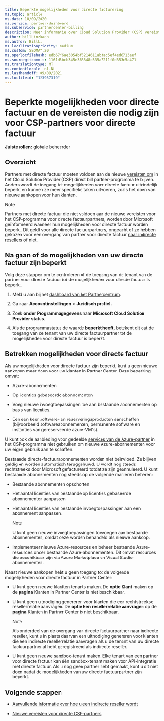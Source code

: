 ```yaml
---
title: Beperkte mogelijkheden voor directe facturering
ms.topic: article
ms.date: 10/09/2020
ms.service: partner-dashboard
ms.subservice: partnercenter-billing
description: Meer informatie over Cloud Solution Provider (CSP) vereisten voor directe factuurpartners en wat u kunt doen om te voorkomen dat mogelijkheden worden beperkt. Ontdek of uw mogelijkheden zijn beperkt.
author: billLinzbach
ms.author: BillLi
ms.localizationpriority: medium
ms.custom: SEOMAY.20
ms.openlocfilehash: edb67f6ae3054bf5214611ab3ac5ef4ed6713aef
ms.sourcegitcommit: 1161d5bcb345e368348c535a7211f0d353c5a471
ms.translationtype: MT
ms.contentlocale: nl-NL
ms.lasthandoff: 09/09/2021
ms.locfileid: "123957319"
---
```

# <a name="restricted-direct-bill-capabilities-and-the-requirements-needed-for-csp-direct-bill-partners"></a>Beperkte mogelijkheden voor directe factuur en de vereisten die nodig zijn voor CSP-partners voor directe factuur

**Juiste rollen:** globale beheerder

## <a name="overview"></a>Overzicht

Partners met directe factuur moeten voldoen aan de nieuwe [vereisten om](direct-partner-new-requirements.md) in het Cloud Solution Provider (CSP) direct bill partner-programma te blijven. Anders wordt de toegang tot mogelijkheden voor directe factuur uiteindelijk beperkt en kunnen ze meer specifieke taken uitvoeren, zoals het doen van nieuwe aankopen voor hun klanten.

> [!Note]
> Partners met directe factuur die niet voldoen aan de nieuwe vereisten voor het CSP-programma voor directe factuurpartners, worden door Microsoft geïnformeerd wanneer hun mogelijkheden voor directe factuur worden beperkt. Dit geldt voor alle directe factuurpartners, ongeacht of ze hebben gekozen voor een overgang van partner voor directe factuur [naar indirecte resellers](transition-direct-to-indirect.md) of niet.  

## <a name="how-to-tell-if-your-direct-bill-capabilities-has-been-restricted"></a>Na gaan of de mogelijkheden van uw directe factuur zijn beperkt

Volg deze stappen om te controleren of de toegang van de tenant van de partner voor directe factuur tot de mogelijkheden voor directe factuur is beperkt.

1. Meld u aan bij het [dashboard van het Partnercentrum](https://partner.microsoft.com/dashboard).

2. Ga naar **Accountinstellingen**  >  **Juridisch profiel.**

3. Zoek **onder Programmagegevens** naar **Microsoft Cloud Solution Provider status**.

4. Als de programmastatus de waarde **beperkt heeft,** betekent dit dat de toegang van de tenant van uw directe factuurpartner tot de mogelijkheden voor directe factuur is beperkt.

## <a name="affected-direct-bill-capabilities"></a>Betrokken mogelijkheden voor directe factuur

Als uw mogelijkheden voor directe factuur zijn beperkt, kunt u geen nieuwe aankopen meer doen voor uw klanten in Partner Center. Deze beperking omvat:

- Azure-abonnementen

- Op licenties gebaseerde abonnementen

- Voeg nieuwe invoegtoepassingen toe aan bestaande abonnementen op basis van licenties.

- Een een keer software- en reserveringsproducten aanschaffen (bijvoorbeeld softwareabonnementen, permanente software en instanties van gereserveerde azure-VM's).

U kunt ook de aanbieding voor gedeelde [services van de Azure-partner](shared-services.md) in het CSP-programma niet gebruiken om nieuwe Azure-abonnementen voor uw eigen gebruik aan te schaffen.

Bestaande directe-factuurabonnementen worden niet beïnvloed. Ze blijven geldig en worden automatisch teruggehuwd. U wordt nog steeds rechtstreeks door Microsoft gefactureerd totdat ze zijn geannuleerd. U kunt bestaande abonnementen nog steeds op de volgende manieren beheren:

- Bestaande abonnementen opschorten

- Het aantal licenties van bestaande op licenties gebaseerde abonnementen aanpassen

- Het aantal licenties van bestaande invoegtoepassingen aan een abonnement aanpassen. 

    >[!Note]
    >U kunt geen nieuwe invoegtoepassingen toevoegen aan bestaande abonnementen, omdat deze worden behandeld als nieuwe aankoop.

- Implementeer nieuwe Azure-resources en beheer bestaande Azure-resources onder bestaande Azure-abonnementen. Dit omvat resources die beschikbaar zijn via Azure Marketplace en Visual Studio-abonnementen.

Naast nieuwe aankopen hebt u geen toegang tot de volgende mogelijkheden voor directe factuur in Partner Center:

- U kunt geen nieuwe klantten tenants maken. De **optie Klant** maken op de **pagina** Klanten in Partner Center is niet beschikbaar.

- U kunt geen uitnodiging genereren voor klanten die een rechtstreekse resellerrelatie aanvragen. De **optie Een resellerrelatie aanvragen** op de **pagina** Klanten in Partner Center is niet beschikbaar.

    >[!NOTE]
    >Als onderdeel van de overgang van directe factuurpartner naar indirecte reseller, kunt u in plaats daarvan een uitnodiging genereren voor klanten die een indirecte resellerrelatie aanvragen als u de tenant van uw directe factuurpartner al hebt geregistreerd als indirecte reseller.

- U kunt geen nieuwe sandbox-tenant maken. Elke tenant van een partner voor directe factuur kan één sandbox-tenant maken voor API-integratie met directe factuur. Als u nog geen partner hebt gemaakt, kunt u dit niet doen nadat de mogelijkheden van uw directe factuurpartner zijn beperkt.  

## <a name="next-steps"></a>Volgende stappen

- [Aanvullende informatie over hoe u een indirecte reseller wordt](https://assetsprod.microsoft.com/csp-directbill-to-indirect-transition.pdf)

- [Nieuwe vereisten voor directe CSP-partners](direct-partner-new-requirements.md)
